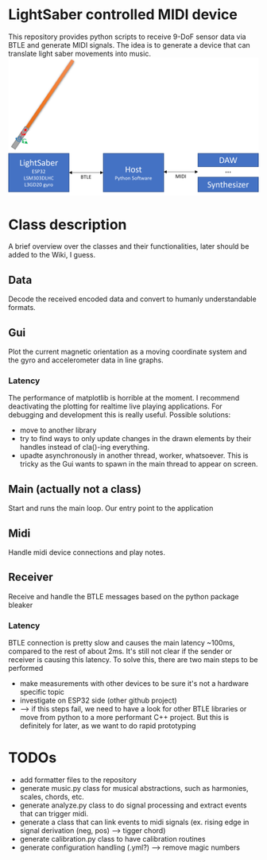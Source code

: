 # LightSaber controlled MIDI device
This repository provides python scripts to receive 9-DoF sensor data via BTLE and generate MIDI signals.
The idea is to generate a device that can translate light saber movements into music.
![MusicSaber dataflow](lightsaber_dataflow.png?raw=true "Dataflow")

# Class description
A brief overview over the classes and their functionalities, later should be added to the Wiki, I guess.
## Data
Decode the received encoded data and convert to humanly understandable formats.
## Gui
Plot the current magnetic orientation as a moving coordinate system and the gyro and accelerometer data in line graphs.
### Latency
The performance of matplotlib is horrible at the moment. I recommend deactivating the plotting for realtime live playing applications. For debugging and development this is really useful.
Possible solutions:
- move to another library
- try to find ways to only update changes in the drawn elements by their handles instead of cla()-ing everything.
- upadte asynchronously in another thread, worker, whatsoever. This is tricky as the Gui wants to spawn in the main thread to appear on screen.
## Main (actually not a class)
Start and runs the main loop. Our entry point to the application
## Midi
Handle midi device connections and play notes.
## Receiver
Receive and handle the BTLE messages based on the python package bleaker
### Latency
BTLE connection is pretty slow and causes the main latency ~100ms, compared to the rest of about 2ms.
It's still not clear if the sender or receiver is causing this latency.
To solve this, there are two main steps to be performed
- make measurements with other devices to be sure it's not a hardware specific topic
- investigate on ESP32 side (other github project)
- --> if this steps fail, we need to have a look for other BTLE libraries or move from python to a more performant C++ project. But this is definitely for later, as we want to do rapid prototyping

# TODOs
- add formatter files to the repository
- generate music.py class for musical abstractions, such as harmonies, scales, chords, etc.
- generate analyze.py class to do signal processing and extract events that can trigger midi.
- generate a class that can link events to midi signals (ex. rising edge in signal derivation (neg, pos) --> tigger chord)
- generate calibration.py class to have calibration routines
- generate configuration handling (.yml?) --> remove magic numbers
